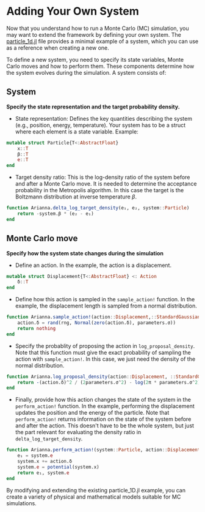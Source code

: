 # Adding Your Own System

Now that you understand how to run a Monte Carlo (MC) simulation, you may want to extend the framework by defining your own system. The [particle_1d.jl](https://github.com/TheDisorderedOrganization/Arianna/example/particle_1d/particle_1d.jl)  file provides a minimal example of a system, which you can use as a reference when creating a new one.

To define a new system, you need to specify its state variables, Monte Carlo moves and how to perform them. These components determine how the system evolves during the simulation. A system consists of:

## System

**Specify the state representation and the target probability density.**

- State representation: Defines the key quantities describing the system (e.g., position, energy, temperature). Your system has to be a struct where each element is a state variable. Example:
```julia
mutable struct Particle{T<:AbstractFloat}
    x::T
    β::T
    e::T
end
```
- Target density ratio: This is the log-density ratio of the system before and after a Monte Carlo move. It is needed to determine the acceptance probability in the Metropolis algorithm. In this case the target is the Boltzmann distribution at inverse temperature $\beta$.
```julia
function Arianna.delta_log_target_density(e₁, e₂, system::Particle)
    return -system.β * (e₂ - e₁)
end
```

## Monte Carlo move

**Specify how the system state changes during the simulation**

- Define an action. In the example, the action is a displacement.
```julia
mutable struct Displacement{T<:AbstractFloat} <: Action
    δ::T
end
```
- Define how this action is sampled in the `sample_action!` function. In the example, the displacement length is sampled from a normal distribution.
```julia
function Arianna.sample_action!(action::Displacement,::StandardGaussian, parameters, system::Particle, rng)
    action.δ = rand(rng, Normal(zero(action.δ), parameters.σ))
    return nothing
end
```
- Specify the probablity of proposing the action in `log_proposal_density`. Note that this function must give the exact probability of sampling the action with `sample_action!`. In this case, we just need the density of the normal distribution.
```julia
function Arianna.log_proposal_density(action::Displacement, ::StandardGaussian, parameters, system::Particle)
    return -(action.δ)^2 / (2parameters.σ^2) - log(2π * parameters.σ^2) / 2
end
```
- Finally, provide how this action changes the state of the system in the `perform_action!` function. In the example, performing the displacement updates the position and the energy of the particle. Note that `perform_action!` returns information on the state of the system before and after the action. This doesn't have to be the whole system, but just the part relevant for evaluating the density ratio in `delta_log_target_density`.
```julia
function Arianna.perform_action!(system::Particle, action::Displacement)
    e₁ = system.e
    system.x += action.δ
    system.e = potential(system.x)
    return e₁, system.e
end
```

By modifying and extending the existing particle_1D.jl example, you can create a variety of physical and mathematical models suitable for MC simulations.